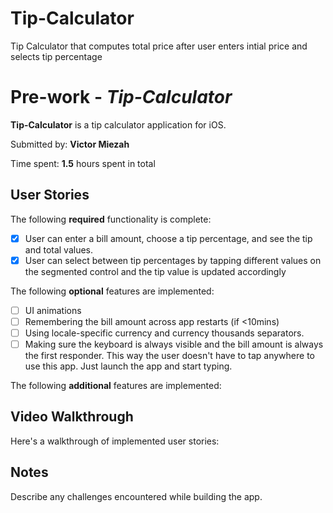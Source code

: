 # Tip-Calculator
Tip Calculator that computes total price after user enters intial price and selects tip percentage

# Pre-work - *Tip-Calculator*

**Tip-Calculator** is a tip calculator application for iOS.

Submitted by: **Victor Miezah**

Time spent: **1.5** hours spent in total

## User Stories

The following **required** functionality is complete:

* [x] User can enter a bill amount, choose a tip percentage, and see the tip and total values.
* [x] User can select between tip percentages by tapping different values on the segmented control and the tip value is updated accordingly

The following **optional** features are implemented:

* [ ] UI animations
* [ ] Remembering the bill amount across app restarts (if <10mins)
* [ ] Using locale-specific currency and currency thousands separators.
* [ ] Making sure the keyboard is always visible and the bill amount is always the first responder. This way the user doesn't have to tap anywhere to use this app. Just launch the app and start typing.

The following **additional** features are implemented:

<!---
- [ ] List anything else that you can get done to improve the app functionality!
-->

## Video Walkthrough

Here's a walkthrough of implemented user stories:

<!---
<img src='http://i.imgur.com/link/to/your/gif/file.gif' title='Video Walkthrough' width='' alt='Video Walkthrough' />
-->

## Notes

Describe any challenges encountered while building the app.

